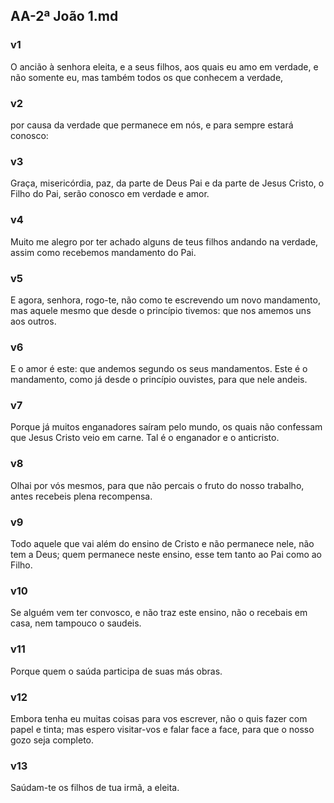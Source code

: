 ## AA-2ª João 1.md
### v1
 O ancião à senhora eleita, e a seus filhos, aos quais eu amo em verdade, e não somente eu, mas também todos os que conhecem a verdade,
### v2
 por causa da verdade que permanece em nós, e para sempre estará conosco:
### v3
 Graça, misericórdia, paz, da parte de Deus Pai e da parte de Jesus Cristo, o Filho do Pai, serão conosco em verdade e amor.
### v4
 Muito me alegro por ter achado alguns de teus filhos andando na verdade, assim como recebemos mandamento do Pai.
### v5
 E agora, senhora, rogo-te, não como te escrevendo um novo mandamento, mas aquele mesmo que desde o princípio tivemos: que nos amemos uns aos outros.
### v6
 E o amor é este: que andemos segundo os seus mandamentos. Este é o mandamento, como já desde o princípio ouvistes, para que nele andeis.
### v7
 Porque já muitos enganadores saíram pelo mundo, os quais não confessam que Jesus Cristo veio em carne. Tal é o enganador e o anticristo.
### v8
 Olhai por vós mesmos, para que não percais o fruto do nosso trabalho, antes recebeis plena recompensa.
### v9
 Todo aquele que vai além do ensino de Cristo e não permanece nele, não tem a Deus; quem permanece neste ensino, esse tem tanto ao Pai como ao Filho.
### v10
 Se alguém vem ter convosco, e não traz este ensino, não o recebais em casa, nem tampouco o saudeis.
### v11
 Porque quem o saúda participa de suas más obras.
### v12
 Embora tenha eu muitas coisas para vos escrever, não o quis fazer com papel e tinta; mas espero visitar-vos e falar face a face, para que o nosso gozo seja completo.
### v13
 Saúdam-te os filhos de tua irmã, a eleita.

